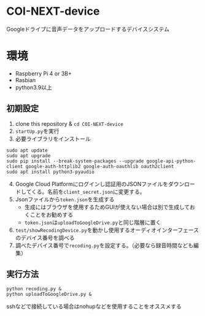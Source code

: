 # COI-NEXT-device
Googleドライブに音声データをアップロードするデバイスシステム

# 環境
- Raspberry Pi 4 or 3B+
- Rasbian
- python3.9以上

## 初期設定
1. clone this repository & `cd COI-NEXT-device`
2. `startUp.py`を実行
3. 必要ライブラリをインストール
```bash:Terminal
sudo apt update 
sudo apt upgrade
sudo pip install --break-system-packages --upgrade google-api-python-client google-auth-httplib2 google-auth-oauthlib oauth2client
sudo apt install python3-pyaudio
```
4. Google Cloud Platformにログインし認証用のJSONファイルをダウンロードしてくる。名前を`client_secret.json`に変更する。
5. Jsonファイルから`token.json`を生成する
    - 生成にはブラウザを使用するためGUIが使えない場合は別で生成しておくことをお勧めする
    - `token.json`は`uploadToGoogleDrive.py`と同じ階層に置く
6. `test/showRecodingDevice.py`を動かし使用するオーディオインターフェースのデバイス番号を調べる
7. 調べたデバイス番号で`recoding.py`を設定する。（必要なら録音時間なども編集）

## 実行方法
```bash:Terminal
python recoding.py &
python uploadToGoogleDrive.py &
```
sshなどで接続している場合はnohupなどを使用することをオススメする

